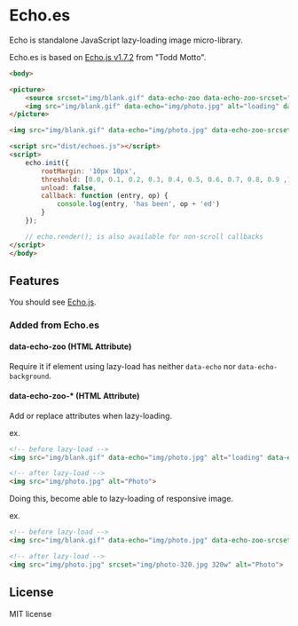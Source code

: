 # Echo.es

Echo is standalone JavaScript lazy-loading image micro-library.

Echo.es is based on [Echo.js v1.7.2](https://github.com/toddmotto/echo) from "Todd Motto".

```html
<body>

<picture>
    <source srcset="img/blank.gif" data-echo-zoo data-echo-zoo-srcset="img/photo-320.jpg" data-echo-zoo-media="(min-width: 320px)">
    <img src="img/blank.gif" data-echo="img/photo.jpg" alt="loading" data-echo-zoo-alt="Photo">
</picture>

<img src="img/blank.gif" data-echo="img/photo.jpg" data-echo-zoo-srcset="img/photo-320.jpg 320w" alt="loading" data-echo-zoo-alt="Photo">

<script src="dist/echoes.js"></script>
<script>
    echo.init({
        rootMargin: '10px 10px',
        threshold: [0.0, 0.1, 0.2, 0.3, 0.4, 0.5, 0.6, 0.7, 0.8, 0.9 ,1.0],
        unload: false,
        callback: function (entry, op) {
            console.log(entry, 'has been', op + 'ed')
        }
    });

    // echo.render(); is also available for non-scroll callbacks
</script>
</body>
```

## Features

You should see [Echo.js](https://github.com/toddmotto/echo).

### Added from Echo.es

#### data-echo-zoo (HTML Attribute)
Require it if element using lazy-load has neither `data-echo` nor `data-echo-background`.

#### data-echo-zoo-* (HTML Attribute)
Add or replace attributes when lazy-loading.

ex.
```html
<!-- before lazy-load -->
<img src="img/blank.gif" data-echo="img/photo.jpg" alt="loading" data-echo-zoo-alt="Photo">

<!-- after lazy-load -->
<img src="img/photo.jpg" alt="Photo">
```

Doing this, become able to lazy-loading of responsive image.

ex.
```html
<!-- before lazy-load -->
<img src="img/blank.gif" data-echo="img/photo.jpg" data-echo-zoo-srcset="img/photo-320.jpg 320w" alt="loading" data-echo-zoo-alt="Photo">

<!-- after lazy-load -->
<img src="img/photo.jpg" srcset="img/photo-320.jpg 320w" alt="Photo">
```

## License

MIT license
